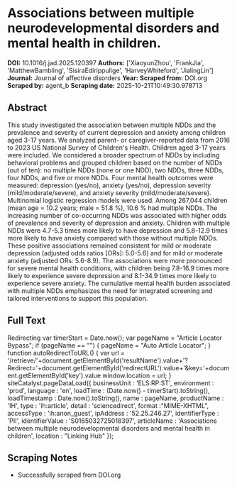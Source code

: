 # Associations between multiple neurodevelopmental disorders and mental health in children.

**DOI:** 10.1016/j.jad.2025.120397
**Authors:** ['XiaoyunZhou', 'FrankJia', 'MatthewBambling', 'SisiraEdirippulige', 'HarveyWhiteford', 'JialingLin']
**Journal:** Journal of affective disorders
**Year:** 
**Scraped from:** DOI.org
**Scraped by:** agent_b
**Scraping date:** 2025-10-21T10:49:30.978713

## Abstract

This study investigated the association between multiple NDDs and the prevalence and severity of current depression and anxiety among children aged 3-17 years.
We analyzed parent- or caregiver-reported data from 2016 to 2023 US National Survey of Children's Health. Children aged 3-17 years were included. We considered a broader spectrum of NDDs by including behavioral problems and grouped children based on the number of NDDs (out of ten): no multiple NDDs (none or one NDD), two NDDs, three NDDs, four NDDs, and five or more NDDs. Four mental health outcomes were measured: depression (yes/no), anxiety (yes/no), depression severity (mild/moderate/severe), and anxiety severity (mild/moderate/severe). Multinomial logistic regression models were used.
Among 267,044 children (mean age = 10.2 years; male = 51.8 %), 10.6 % had multiple NDDs. The increasing number of co-occurring NDDs was associated with higher odds of prevalence and severity of depression and anxiety. Children with multiple NDDs were 4.7-5.3 times more likely to have depression and 5.8-12.9 times more likely to have anxiety compared with those without multiple NDDs. These positive associations remained consistent for mild or moderate depression (adjusted odds ratios [ORs]: 5.0-5.6) and for mild or moderate anxiety (adjusted ORs: 5.6-8.9). The associations were more pronounced for severe mental health conditions, with children being 7.8-16.9 times more likely to experience severe depression and 8.1-34.9 times more likely to experience severe anxiety.
The cumulative mental health burden associated with multiple NDDs emphasizes the need for integrated screening and tailored interventions to support this population.

## Full Text

Redirecting var timerStart = Date.now(); var pageName = "Article Locator Bypass"; if (pageName == "") { pageName = "Auto Article Locator"; } function autoRedirectToURL() { var url = '/retrieve/'+document.getElementById('resultName').value+'?Redirect='+document.getElementById('redirectURL').value+'&key='+document.getElementById('key').value window.location = url; } siteCatalyst.pageDataLoad({ businessUnit : 'ELS:RP:ST', environment : 'prod', language : 'en', loadTime : (Date.now() - timerStart).toString(), loadTimestamp : Date.now().toString(), name : pageName, productName : 'IH', type : 'ih:article', detail : 'sciencedirect', format :"MIME-XHTML", accessType : 'ih:anon_guest', ipAddress : '52.25.246.27', identifierType : 'PII', identifierValue : 'S0165032725018397', articleName : 'Associations between multiple neurodevelopmental disorders and mental health in children', location : "Linking Hub" });

## Scraping Notes

- Successfully scraped from DOI.org

